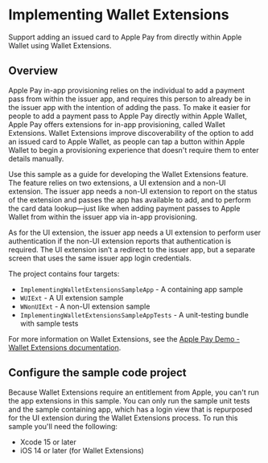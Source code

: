 # Implementing Wallet Extensions

Support adding an issued card to Apple Pay from directly within Apple Wallet 
using Wallet Extensions.

## Overview

Apple Pay in-app provisioning relies on the individual to add a payment pass from within the issuer app, 
and requires this person to already be in the issuer app with the intention of adding the pass. To make it 
easier for people to add a payment pass to Apple Pay directly within Apple Wallet, Apple Pay offers extensions 
for in-app provisioning, called Wallet Extensions. Wallet Extensions improve discoverability of the option to add
an issued card to Apple Wallet, as people can tap a button within Apple Wallet to begin a provisioning 
experience that doesn't require them to enter details manually.

Use this sample as a guide for developing the Wallet Extensions feature. The feature relies on two extensions, 
a UI extension and a non-UI extension. The issuer app needs a non-UI extension to report on the status of the 
extension and passes the app has available to add, and to perform the card data lookup—just like when adding payment 
passes to Apple Wallet from within the issuer app via in-app provisioning.

As for the UI extension, the issuer app needs a UI extension to perform user authentication if the non-UI 
extension reports that authentication is required. The UI extension isn’t a redirect to the issuer app, but a 
separate screen that uses the same issuer app login credentials.

The project contains four targets:
* `ImplementingWalletExtensionsSampleApp` - A containing app sample
* `WUIExt` - A UI extension sample
* `WNonUIExt` - A non-UI extension sample
* `ImplementingWalletExtensionsSampleAppTests` - A unit-testing bundle with sample tests


For more information on Wallet Extensions, see
the [Apple Pay Demo - Wallet Extensions documentation](https://applepaydemo.apple.com/wallet-extensions).

## Configure the sample code project 

Because Wallet Extensions require an entitlement from Apple, you can't run the app extensions in 
this sample. You can only run the sample unit tests and the sample containing app, which has a login view that is 
repurposed for the UI extension during the Wallet Extensions process. To run this sample you'll need the following:

* Xcode 15 or later
* iOS 14 or later (for Wallet Extensions)
